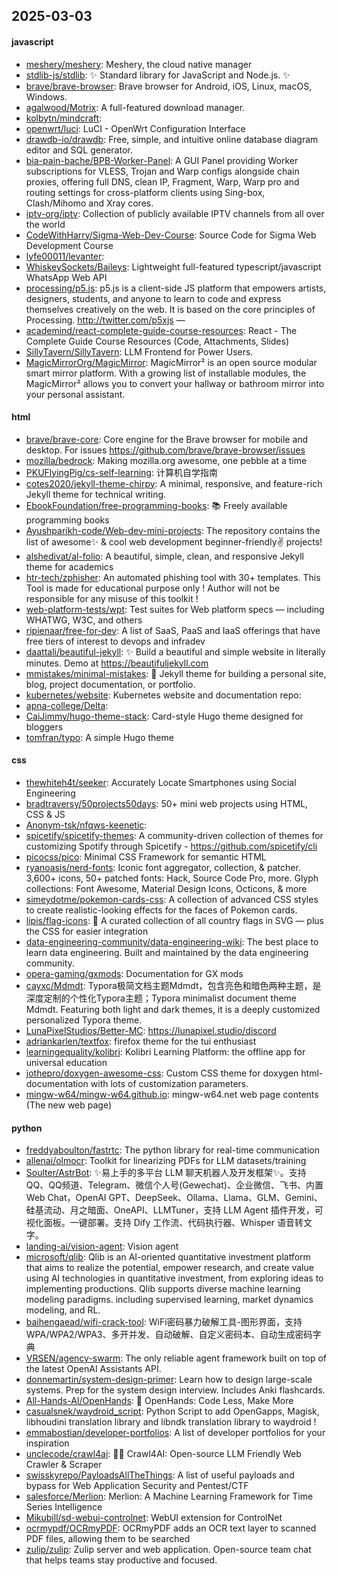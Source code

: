 ## 2025-03-03

#### javascript
* [meshery/meshery](https://github.com/meshery/meshery): Meshery, the cloud native manager
* [stdlib-js/stdlib](https://github.com/stdlib-js/stdlib): ✨ Standard library for JavaScript and Node.js. ✨
* [brave/brave-browser](https://github.com/brave/brave-browser): Brave browser for Android, iOS, Linux, macOS, Windows.
* [agalwood/Motrix](https://github.com/agalwood/Motrix): A full-featured download manager.
* [kolbytn/mindcraft](https://github.com/kolbytn/mindcraft): 
* [openwrt/luci](https://github.com/openwrt/luci): LuCI - OpenWrt Configuration Interface
* [drawdb-io/drawdb](https://github.com/drawdb-io/drawdb): Free, simple, and intuitive online database diagram editor and SQL generator.
* [bia-pain-bache/BPB-Worker-Panel](https://github.com/bia-pain-bache/BPB-Worker-Panel): A GUI Panel providing Worker subscriptions for VLESS, Trojan and Warp configs alongside chain proxies, offering full DNS, clean IP, Fragment, Warp, Warp pro and routing settings for cross-platform clients using Sing-box, Clash/Mihomo and Xray cores.
* [iptv-org/iptv](https://github.com/iptv-org/iptv): Collection of publicly available IPTV channels from all over the world
* [CodeWithHarry/Sigma-Web-Dev-Course](https://github.com/CodeWithHarry/Sigma-Web-Dev-Course): Source Code for Sigma Web Development Course
* [lyfe00011/levanter](https://github.com/lyfe00011/levanter): 
* [WhiskeySockets/Baileys](https://github.com/WhiskeySockets/Baileys): Lightweight full-featured typescript/javascript WhatsApp Web API
* [processing/p5.js](https://github.com/processing/p5.js): p5.js is a client-side JS platform that empowers artists, designers, students, and anyone to learn to code and express themselves creatively on the web. It is based on the core principles of Processing. http://twitter.com/p5xjs —
* [academind/react-complete-guide-course-resources](https://github.com/academind/react-complete-guide-course-resources): React - The Complete Guide Course Resources (Code, Attachments, Slides)
* [SillyTavern/SillyTavern](https://github.com/SillyTavern/SillyTavern): LLM Frontend for Power Users.
* [MagicMirrorOrg/MagicMirror](https://github.com/MagicMirrorOrg/MagicMirror): MagicMirror² is an open source modular smart mirror platform. With a growing list of installable modules, the MagicMirror² allows you to convert your hallway or bathroom mirror into your personal assistant.

#### html
* [brave/brave-core](https://github.com/brave/brave-core): Core engine for the Brave browser for mobile and desktop. For issues https://github.com/brave/brave-browser/issues
* [mozilla/bedrock](https://github.com/mozilla/bedrock): Making mozilla.org awesome, one pebble at a time
* [PKUFlyingPig/cs-self-learning](https://github.com/PKUFlyingPig/cs-self-learning): 计算机自学指南
* [cotes2020/jekyll-theme-chirpy](https://github.com/cotes2020/jekyll-theme-chirpy): A minimal, responsive, and feature-rich Jekyll theme for technical writing.
* [EbookFoundation/free-programming-books](https://github.com/EbookFoundation/free-programming-books): 📚 Freely available programming books
* [Ayushparikh-code/Web-dev-mini-projects](https://github.com/Ayushparikh-code/Web-dev-mini-projects): The repository contains the list of awesome✨ & cool web development beginner-friendly✌️ projects!
* [alshedivat/al-folio](https://github.com/alshedivat/al-folio): A beautiful, simple, clean, and responsive Jekyll theme for academics
* [htr-tech/zphisher](https://github.com/htr-tech/zphisher): An automated phishing tool with 30+ templates. This Tool is made for educational purpose only ! Author will not be responsible for any misuse of this toolkit !
* [web-platform-tests/wpt](https://github.com/web-platform-tests/wpt): Test suites for Web platform specs — including WHATWG, W3C, and others
* [ripienaar/free-for-dev](https://github.com/ripienaar/free-for-dev): A list of SaaS, PaaS and IaaS offerings that have free tiers of interest to devops and infradev
* [daattali/beautiful-jekyll](https://github.com/daattali/beautiful-jekyll): ✨ Build a beautiful and simple website in literally minutes. Demo at https://beautifuljekyll.com
* [mmistakes/minimal-mistakes](https://github.com/mmistakes/minimal-mistakes): 📐 Jekyll theme for building a personal site, blog, project documentation, or portfolio.
* [kubernetes/website](https://github.com/kubernetes/website): Kubernetes website and documentation repo:
* [apna-college/Delta](https://github.com/apna-college/Delta): 
* [CaiJimmy/hugo-theme-stack](https://github.com/CaiJimmy/hugo-theme-stack): Card-style Hugo theme designed for bloggers
* [tomfran/typo](https://github.com/tomfran/typo): A simple Hugo theme

#### css
* [thewhiteh4t/seeker](https://github.com/thewhiteh4t/seeker): Accurately Locate Smartphones using Social Engineering
* [bradtraversy/50projects50days](https://github.com/bradtraversy/50projects50days): 50+ mini web projects using HTML, CSS & JS
* [Anonym-tsk/nfqws-keenetic](https://github.com/Anonym-tsk/nfqws-keenetic): 
* [spicetify/spicetify-themes](https://github.com/spicetify/spicetify-themes): A community-driven collection of themes for customizing Spotify through Spicetify - https://github.com/spicetify/cli
* [picocss/pico](https://github.com/picocss/pico): Minimal CSS Framework for semantic HTML
* [ryanoasis/nerd-fonts](https://github.com/ryanoasis/nerd-fonts): Iconic font aggregator, collection, & patcher. 3,600+ icons, 50+ patched fonts: Hack, Source Code Pro, more. Glyph collections: Font Awesome, Material Design Icons, Octicons, & more
* [simeydotme/pokemon-cards-css](https://github.com/simeydotme/pokemon-cards-css): A collection of advanced CSS styles to create realistic-looking effects for the faces of Pokemon cards.
* [lipis/flag-icons](https://github.com/lipis/flag-icons): 🎏 A curated collection of all country flags in SVG — plus the CSS for easier integration
* [data-engineering-community/data-engineering-wiki](https://github.com/data-engineering-community/data-engineering-wiki): The best place to learn data engineering. Built and maintained by the data engineering community.
* [opera-gaming/gxmods](https://github.com/opera-gaming/gxmods): Documentation for GX mods
* [cayxc/Mdmdt](https://github.com/cayxc/Mdmdt): Typora极简文档主题Mdmdt，包含亮色和暗色两种主题，是深度定制的个性化Typora主题；Typora minimalist document theme Mdmdt. Featuring both light and dark themes, it is a deeply customized personalized Typora theme.
* [LunaPixelStudios/Better-MC](https://github.com/LunaPixelStudios/Better-MC): https://lunapixel.studio/discord
* [adriankarlen/textfox](https://github.com/adriankarlen/textfox): firefox theme for the tui enthusiast
* [learningequality/kolibri](https://github.com/learningequality/kolibri): Kolibri Learning Platform: the offline app for universal education
* [jothepro/doxygen-awesome-css](https://github.com/jothepro/doxygen-awesome-css): Custom CSS theme for doxygen html-documentation with lots of customization parameters.
* [mingw-w64/mingw-w64.github.io](https://github.com/mingw-w64/mingw-w64.github.io): mingw-w64.net web page contents (The new web page)

#### python
* [freddyaboulton/fastrtc](https://github.com/freddyaboulton/fastrtc): The python library for real-time communication
* [allenai/olmocr](https://github.com/allenai/olmocr): Toolkit for linearizing PDFs for LLM datasets/training
* [Soulter/AstrBot](https://github.com/Soulter/AstrBot): ✨易上手的多平台 LLM 聊天机器人及开发框架✨。支持 QQ、QQ频道、Telegram、微信个人号(Gewechat)、企业微信、飞书、内置 Web Chat，OpenAI GPT、DeepSeek、Ollama、Llama、GLM、Gemini、硅基流动、月之暗面、OneAPI、LLMTuner，支持 LLM Agent 插件开发，可视化面板。一键部署。支持 Dify 工作流、代码执行器、Whisper 语音转文字。
* [landing-ai/vision-agent](https://github.com/landing-ai/vision-agent): Vision agent
* [microsoft/qlib](https://github.com/microsoft/qlib): Qlib is an AI-oriented quantitative investment platform that aims to realize the potential, empower research, and create value using AI technologies in quantitative investment, from exploring ideas to implementing productions. Qlib supports diverse machine learning modeling paradigms. including supervised learning, market dynamics modeling, and RL.
* [baihengaead/wifi-crack-tool](https://github.com/baihengaead/wifi-crack-tool): WiFi密码暴力破解工具-图形界面，支持WPA/WPA2/WPA3、多开并发、自动破解、自定义密码本、自动生成密码字典
* [VRSEN/agency-swarm](https://github.com/VRSEN/agency-swarm): The only reliable agent framework built on top of the latest OpenAI Assistants API.
* [donnemartin/system-design-primer](https://github.com/donnemartin/system-design-primer): Learn how to design large-scale systems. Prep for the system design interview. Includes Anki flashcards.
* [All-Hands-AI/OpenHands](https://github.com/All-Hands-AI/OpenHands): 🙌 OpenHands: Code Less, Make More
* [casualsnek/waydroid_script](https://github.com/casualsnek/waydroid_script): Python Script to add OpenGapps, Magisk, libhoudini translation library and libndk translation library to waydroid !
* [emmabostian/developer-portfolios](https://github.com/emmabostian/developer-portfolios): A list of developer portfolios for your inspiration
* [unclecode/crawl4ai](https://github.com/unclecode/crawl4ai): 🚀🤖 Crawl4AI: Open-source LLM Friendly Web Crawler & Scraper
* [swisskyrepo/PayloadsAllTheThings](https://github.com/swisskyrepo/PayloadsAllTheThings): A list of useful payloads and bypass for Web Application Security and Pentest/CTF
* [salesforce/Merlion](https://github.com/salesforce/Merlion): Merlion: A Machine Learning Framework for Time Series Intelligence
* [Mikubill/sd-webui-controlnet](https://github.com/Mikubill/sd-webui-controlnet): WebUI extension for ControlNet
* [ocrmypdf/OCRmyPDF](https://github.com/ocrmypdf/OCRmyPDF): OCRmyPDF adds an OCR text layer to scanned PDF files, allowing them to be searched
* [zulip/zulip](https://github.com/zulip/zulip): Zulip server and web application. Open-source team chat that helps teams stay productive and focused.
